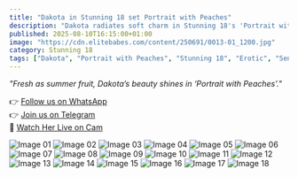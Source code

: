 ```yaml
---
title: "Dakota in Stunning 18 set Portrait with Peaches"
description: "Dakota radiates soft charm in Stunning 18's 'Portrait with Peaches' — a sensual mix of innocence and allure."
published: 2025-08-10T16:15:00+01:00
image: "https://cdn.elitebabes.com/content/250691/0013-01_1200.jpg"
category: Stunning 18
tags: ["Dakota", "Portrait with Peaches", "Stunning 18", "Erotic", "Sensual", "Peach Theme"]
---
```


*"Fresh as summer fruit, Dakota’s beauty shines in ‘Portrait with Peaches’."*

👉 [Follow us on WhatsApp](https://whatsapp.com/channel/0029VaMsUAp7tkjI8KcaRn10)  
👉 [Join us on Telegram](https://t.me/Xibabes)  
🔞 [Watch Her Live on Cam](https://redirecting-kappa.vercel.app/)  

![Image 01](https://cdn.elitebabes.com/content/250691/0013-01_1200.jpg)
![Image 02](https://cdn.elitebabes.com/content/250691/0013-02_1200.jpg)
![Image 03](https://cdn.elitebabes.com/content/250691/0013-03_1200.jpg)
![Image 04](https://cdn.elitebabes.com/content/250691/0013-04_1200.jpg)
![Image 05](https://cdn.elitebabes.com/content/250691/0013-05_1200.jpg)
![Image 06](https://cdn.elitebabes.com/content/250691/0013-06_1200.jpg)
![Image 07](https://cdn.elitebabes.com/content/250691/0013-07_1200.jpg)
![Image 08](https://cdn.elitebabes.com/content/250691/0013-08_1200.jpg)
![Image 09](https://cdn.elitebabes.com/content/250691/0013-09_1200.jpg)
![Image 10](https://cdn.elitebabes.com/content/250691/0013-10_1200.jpg)
![Image 11](https://cdn.elitebabes.com/content/250691/0013-11_1200.jpg)
![Image 12](https://cdn.elitebabes.com/content/250691/0013-12_1200.jpg)
![Image 13](https://cdn.elitebabes.com/content/250691/0013-13_1200.jpg)
![Image 14](https://cdn.elitebabes.com/content/250691/0013-14_1200.jpg)
![Image 15](https://cdn.elitebabes.com/content/250691/0013-15_1200.jpg)
![Image 16](https://cdn.elitebabes.com/content/250691/0013-16_1200.jpg)
![Image 17](https://cdn.elitebabes.com/content/250691/0013-17_1200.jpg)
![Image 18](https://cdn.elitebabes.com/content/250691/0013-18_1800.jpg)